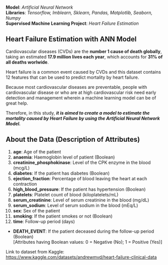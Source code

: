 **Model**: *Artificial Neural Network*  
**Libraries**: *Tensorflow, Imblearn, Sklearn, Pandas, Matplotlib, Seaborn, Numpy*  
**Supervised Machine Learning Project**: *Heart Failure Estimation*  

## Heart Failure Estimation with ANN Model

Cardiovascular diseases (CVDs) are the **number 1 cause of death globally**, taking an estimated **17.9 million lives each year**, which accounts for **31% of all deaths worlwide**.  
  
Heart failure is a common event caused by CVDs and this dataset contains 12 features that can be used to predict mortality by heart failure. 
  
Because most cardiovascular diseases are preventable, people with cardiovascular disease or who are at high cardiovascular risk need early detection and management wherein a machine learning model can be of great help.  
  
Therefore, in this study, ***it is aimed to create a model to estimate the mortality caused by Heart Failure by using the Artificial Neural Network Model.***

## About the Data (Description of Attributes)
1. **age**: Age of the patient
2. **anaemia**: Haemoglobin level of patient (Boolean)
3. **creatinine_phosphokinase**: Level of the CPK enzyme in the blood (mcg/L)
4. **diabetes**: If the patient has diabetes (Boolean)
5. **ejection_fraction**: Percentage of blood leaving the heart at each contraction
6. **high_blood_pressure**: If the patient has hypertension (Boolean)
7. **platelets**: Platelet count of blood (kiloplatelets/mL)
8. **serum_creatinine**: Level of serum creatinine in the blood (mg/dL)
9. **serum_sodium**: Level of serum sodium in the blood (mEq/L)
10. **sex**: Sex of the patient
11. **smoking**: If the patient smokes or not (Boolean)
12. **time**: Follow-up period (days)
- **DEATH_EVENT**: If the patient deceased during the follow-up period (Boolean)  
[Attributes having Boolean values: 0 = Negative (No); 1 = Positive (Yes)]

Link to dataset from Kaggle: https://www.kaggle.com/datasets/andrewmvd/heart-failure-clinical-data
